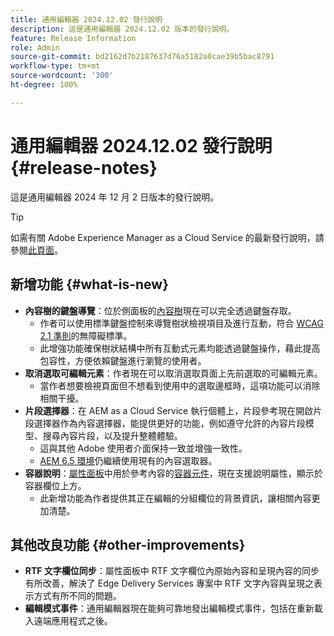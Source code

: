 ```yaml
---
title: 通用編輯器 2024.12.02 發行說明
description: 這是通用編輯器 2024.12.02 版本的發行說明。
feature: Release Information
role: Admin
source-git-commit: bd2162d7b2187637d76a5182a0cae39b5bac8791
workflow-type: tm+mt
source-wordcount: '300'
ht-degree: 100%

---
```



# 通用編輯器 2024.12.02 發行說明 {#release-notes}

這是通用編輯器 2024 年 12 月 2 日版本的發行說明。

>[!TIP]
>
>如需有關 Adobe Experience Manager as a Cloud Service 的最新發行說明，請參閱[此頁面](/help/release-notes/release-notes-cloud/release-notes-current.md)。

## 新增功能 {#what-is-new}

* **內容樹的鍵盤導覽**：位於側面板的[內容樹](/help/sites-cloud/authoring/universal-editor/navigation.md#content-tree-mode)現在可以完全透過鍵盤存取。
   * 作者可以使用標準鍵盤控制來導覽樹狀檢視項目及進行互動，符合 [WCAG 2.1 準則](/help/sites-cloud/authoring/page-editor/accessible-content.md)的無障礙標準。
   * 此增強功能確保樹狀結構中所有互動式元素均能透過鍵盤操作，藉此提高包容性，方便依賴鍵盤進行瀏覽的使用者。
* **取消選取可編輯元素**：作者現在可以取消選取頁面上先前選取的可編輯元素。
   * 當作者想要檢視頁面但不想看到使用中的選取邊框時，這項功能可以消除相關干擾。
* **片段選擇器**：在 AEM as a Cloud Service 執行個體上，片段參考現在開啟片段選擇器作為內容選擇器，能提供更好的功能，例如遵守允許的內容片段模型、搜尋內容片段，以及提升整體體驗。
   * 這與其他 Adobe 使用者介面保持一致並增強一致性。
   * [AEM 6.5 環境](https://experienceleague.adobe.com/zh-hant/docs/experience-manager-65/content/implementing/developing/headless/universal-editor/introduction)仍繼續使用現有的內容選取器。
* **容器說明**：[屬性面板](/help/sites-cloud/authoring/universal-editor/navigation.md#properties-panel-properties-rail)中用於參考內容的[容器元件](/help/implementing/universal-editor/field-types.md#container)，現在支援說明屬性，顯示於容器欄位上方。
   * 此新增功能為作者提供其正在編輯的分組欄位的背景資訊，讓相關內容更加清楚。

## 其他改良功能 {#other-improvements}

* **RTF 文字欄位同步**：屬性面板中 RTF 文字欄位內原始內容和呈現內容的同步有所改善，解決了 Edge Delivery Services 專案中 RTF 文字內容與呈現之表示方式有所不同的問題。
* **編輯模式事件**：通用編輯器現在能夠可靠地發出編輯模式事件，包括在重新載入遠端應用程式之後。
